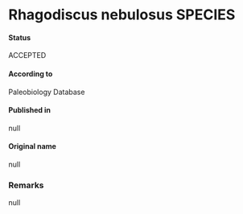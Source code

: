 Rhagodiscus nebulosus SPECIES
=======

#### Status
ACCEPTED

#### According to
Paleobiology Database

#### Published in
null

#### Original name
null

### Remarks
null